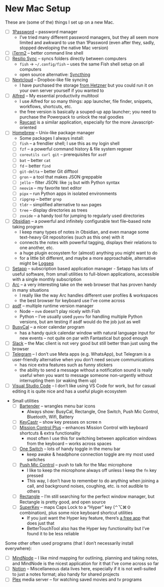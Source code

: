 # New Mac Setup

These are (some of the) things I set up on a new Mac.

- [ ] [1Password](https://1password.com) – password manager
  - I’ve tried many different password managers, but they all seem more limited and awkward to use than 1Password (even after they, sadly, stopped developing the native Mac version)
- [ ] [iTerm2](/apps/iterm2.md) – better command line shell
- [ ] [Resilio Sync](https://www.resilio.com/individuals/) – syncs folders directly between computers
  - `fish` -> `~/.config/fish` – uses the same Fish shell setup on all computers
  - open source alternative: [Syncthing](https://syncthing.net)
- [ ] [Nextcloud](https://nextcloud.com) – Dropbox-like file syncing
  - I have purchased the storage [from Hetzner](https://www.hetzner.com/storage/storage-share) but you could run it on your own server yourself if you wanted to
- [ ] [Alfred](./alfred) – My essential productivity multitool
  - I use Alfred for so many things: app launcher, file finder, snippets, workflows, shortcuts, etc.
  - the free version is basically a souped-up app launcher; you need to purchase the Powerpack to unlock the real goodies
  - [Raycast](https://www.raycast.com) is a similar application, especially for the more Javascript-oriented
- [ ] [Homebrew](https://brew.sh) – Unix-like package manager
  - Some packages I always install:
  - [ ] `fish` – a frendlier shell; I use this as my login shell
  - [ ] `fzf` – a powerful command history & file system regexer
  - [ ] `coreutils curl git` – prerequisites for `asdf`
  - [ ] `bat` – better `cat`
  - [ ] `fd` – better `find`
  - [ ] `git-delta` – better Git difftool
  - [ ] `gron` – a tool that makes JSON greppable
  - [ ] `jello` – filter JSON: like `jq` but with Python syntax
  - [ ] `neovim` – my favorite text editor
  - [ ] `pipx` – run Python apps in isolated environments
  - [ ] `ripgrep` – better `grep`
  - [ ] `tldr` – simplified alternative to `man` pages
  - [ ] `tree` – display directories as trees
  - [ ] `zoxide` – a handy tool for jumping to regularly used directories
- [ ] [Obsidian](/apps/obsidian/README.md) – a powerful and infinitely configurable text file–based note taking program
  - I keep many types of notes in Obsidian, and even manage some text-heavy Git repositories (such as this one) with it
  - connects the notes with powerful tagging, displays their relations to one another, etc.
  - a huge plugin ecosystem for (almost) anything you might want to do
  - for a little bit different, and maybe a more approachable, alternative might be [Logseq](https://logseq.com)
- [ ] [Setapp](https://setapp.com) – subscription based application manager - Setapp has lots of useful software, from small utilities to full-blown applications, accessible with a single monthly subscription
- [ ] [Arc](https://arc.net) – a very interesting take on the web browser that has proven handy in many situations
  - I really like the way Arc handles different user profiles & workspaces
  - the best browser for keyboard use I’ve come across
- [ ] [asdf](https://asdf-vm.com) – multiple runtime version manager
  - Node – `nvm` doesn’t play nicely with Fish
  - Python – I’ve usually used `pyenv` for handling multiple Python versions, but am testing if asdf would do the job just as well
- [ ] [BusyCal](https://www.busymac.com/busycal/) – a nicer calendar program
  - has a handy quick calendar window with natural language input for new events – not quite on par with Fantastical but good enough
- [ ] [Slack](https://slack.com) – the Mac client is not very good but still better than just using the browser
- [ ] [Telegram](https://telegram.org) – I don’t use Meta apps (e.g. WhatsApp), but Telegram is a user-friendly alternative when you don’t need secure communications
  - has nice extra features such as funny stickers
  - the ability to send a message without a notification sound is really useful when you want to message someone non-urgently without interrupting them (or waking them up)
- [ ] [Visual Studio Code](https://code.visualstudio.com) – I don’t like using VS Code for work, but for casual editing it is quite nice and has a useful plugin ecosystem
- Small utilities
  - [ ] [Bartender](https://www.macbartender.com) – wrangles menu bar icons
    - Always show: BusyCal, Rectangle, One Switch, Push Mic Control, Bluetooth, Wifi, Battery
  - [ ] [KeyCastr](https://github.com/keycastr/keycastr) – show key presses on scree  n
  - [ ] [Mission Control Plus](https://www.fadel.io/missioncontrolplus) – enhances Mission Control with keyboard shortcuts & extra functionality
    - most often I use this for switching between application windows from the keyboard – works across spaces
  - [ ] [One Switch](https://fireball.studio/oneswitch) – lots of handy toggle in the menu bar
    - keep awake & headphone connection toggle are my most used switches
  - [ ] [Push Mic Control](https://apps.apple.com/us/app/push-mic-control/id1155850258?mt=12) – push to talk for the Mac microphone
    - I like to keep the microphone always off unless I keep the `fn` key pressed
    - This way, I don’t have to remember to do anything when joining a call, and background noises, coughing, etc. is not audible to others
  - [ ] [Rectangle](https://rectangleapp.com) – I’m still searching for the perfect window manager, but Rectangle is pretty good, and open source
  - [ ] [SuperKey](https://superkey.app) – maps Caps Lock to a “Hyper” key (⌃⌥⌘⇧ combination), plus some nice keyboard shortcut utilities
    - If you just want the Hyper key feature, there’s [a free app](https://hyperkey.app) that does just that
    - BetterTouchTool also has the Hyper key functionality but I’ve found it to be less reliable

Some other often used programs (that I don’t necessarily install everywhere):

- [ ] [MindNode](https://www.mindnode.com/) – I like mind mapping for outlining, planning and taking notes, and MindNode is the nicest application for it that I’ve come across so far
- [ ] [Notion](https://www.notion.so/) – Miscellaneous data lives here, especially if it is not well-suited to just a notes format; also handy for shared projects
- [ ] [Plex](https://www.plex.tv/) media server – for watching saved movies and tv programs

